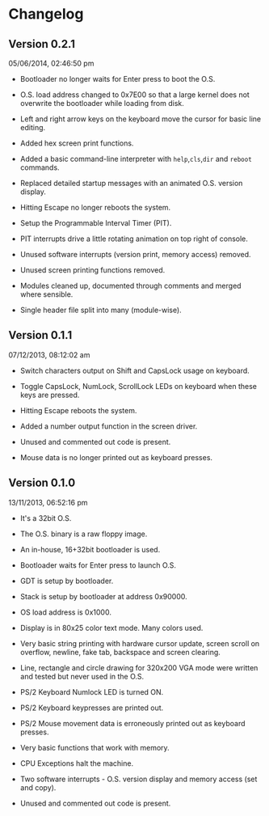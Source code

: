 # Changelog

## Version 0.2.1
05/06/2014, 02:46:50 pm

- Bootloader no longer waits for Enter press to boot the O.S.
- O.S. load address changed to 0x7E00 so that a large kernel does not overwrite
  the bootloader while loading from disk.

- Left and right arrow keys on the keyboard move the cursor for basic line
  editing.
- Added hex screen print functions.
- Added a basic command-line interpreter with `help`,`cls`,`dir` and `reboot`
  commands.
- Replaced detailed startup messages with an animated O.S. version display.
- Hitting Escape no longer reboots the system.

- Setup the Programmable Interval Timer (PIT).
- PIT interrupts drive a little rotating animation on top right of console.

- Unused software interrupts (version print, memory access) removed.
- Unused screen printing functions removed.
- Modules cleaned up, documented through comments and merged where sensible.
- Single header file split into many (module-wise).


## Version 0.1.1
07/12/2013, 08:12:02 am

- Switch characters output on Shift and CapsLock usage on keyboard.
- Toggle CapsLock, NumLock, ScrollLock LEDs on keyboard when these keys are
  pressed.
- Hitting Escape reboots the system.

- Added a number output function in the screen driver.
- Unused and commented out code is present.
- Mouse data is no longer printed out as keyboard presses.


## Version 0.1.0
13/11/2013, 06:52:16 pm

- It's a 32bit O.S.
- The O.S. binary is a raw floppy image.

- An in-house, 16+32bit bootloader is used.
- Bootloader waits for Enter press to launch O.S.
- GDT is setup by bootloader.
- Stack is setup by bootloader at address 0x90000.
- OS load address is 0x1000.

- Display is in 80x25 color text mode. Many colors used.
- Very basic string printing with hardware cursor update, screen scroll
  on overflow, newline, fake tab, backspace and screen clearing.
- Line, rectangle and circle drawing for 320x200 VGA mode
  were written and tested but never used in the O.S.

- PS/2 Keyboard Numlock LED is turned ON.
- PS/2 Keyboard keypresses are printed out.
- PS/2 Mouse movement data is erroneously printed out as keyboard presses.

- Very basic functions that work with memory.

- CPU Exceptions halt the machine.
- Two software interrupts - O.S. version display and memory
  access (set and copy).

- Unused and commented out code is present.